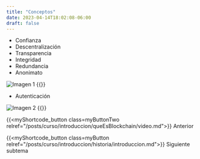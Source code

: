 ```yaml
---
title: "Conceptos"
date: 2023-04-14T18:02:08-06:00
draft: false
---
```


- Confianza
- Descentralización
- Transparencia
- Integridad
- Redundancia
- Anonimato

![Imagen 1](/posts/curso/img/queEs1.png#center)
{{<salto>}}

- Autenticación

![Imagen 2](/posts/curso/img/queEs2.png#center)
{{<salto>}}


{{<myShortcode_button class=myButtonTwo relref="/posts/curso/introduccion/queEsBlockchain/video.md">}} Anterior

{{<myShortcode_button class=myButton relref="/posts/curso/introduccion/historia/introduccion.md">}} Siguiente subtema